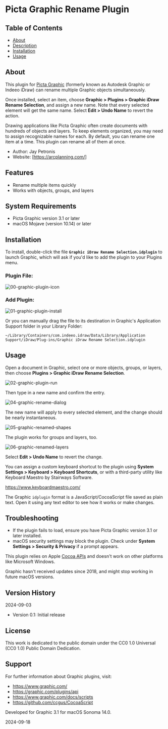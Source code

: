 # Picta Graphic Rename Plugin

## Table of Contents

- [About](#about)
- [Description](#description)
- [Installation](#installation)
- [Usage](#usage)

## About

This plugin for [Picta Graphic](https://graphic.com/) (formerly known as Autodesk Graphic or Indeeo iDraw) can rename multiple Graphic objects simultaneously.

Once installed, select an item, choose **Graphic > Plugins > Graphic iDraw Rename Selection**, and assign a new name. Note that every selected element will get the same name. Select **Edit > Undo Name** to revert the action.

Drawing applications like Picta Graphic often create documents with hundreds of objects and layers. To keep elements organized, you may need to assign recognizable names for each. By default, you can rename one item at a time. This plugin can rename all of them at once.

- Author: Jay Petronis
- Website: [https://arcplanning.com/]

## Features

- Rename multiple items quickly
- Works with objects, groups, and layers

## System Requirements

- Picta Graphic version 3.1 or later
- macOS Mojave (version 10.14) or later

## Installation

To install, double-click the file **`Graphic iDraw Rename Selection.idplugin`** to launch Graphic, which will ask if you'd like to add the plugin to your Plugins menu.

### Plugin File:

![00-graphic-plugin-icon](img/00-graphic-plugin-icon.png)

### Add Plugin:

![01-graphic-plugin-install](img/01-graphic-plugin-install.png)

Or you can manually drag the file to its destination in Graphic's Application Support folder in your Library Folder:

`~/Library/Containers/com.indeeo.idraw/Data/Library/Application Support/iDraw/Plug-ins/Graphic iDraw Rename Selection.idplugin`

## Usage

Open a document in Graphic, select one or more objects, groups, or layers, then choose **Plugins > Graphic iDraw Rename Selection**.

![02-graphic-plugin-run](img/02-graphic-plugin-run.png)

Then type in a new name and confirm the entry.

![04-graphic-rename-dialog](img/04-graphic-rename-dialog.png)

The new name will apply to every selected element, and the change should be nearly instantaneous.

![05-graphic-renamed-shapes](img/05-graphic-renamed-shapes.png)

The plugin works for groups and layers, too.

![06-graphic-renamed-layers](img/06-graphic-renamed-layers.png)

Select **Edit > Undo Name** to revert the change.

You can assign a custom keyboard shortcut to the plugin using **System Settings > Keyboard > Keyboard Shortcuts**, or with a third-party utility like Keyboard Maestro by Stairways Software.

https://www.keyboardmaestro.com/

The Graphic `idplugin` format is a JavaScript/CocoaScript file saved as plain text. Open it using any text editor to see how it works or make changes.

## Troubleshooting

- If the plugin fails to load, ensure you have Picta Graphic version 3.1 or later installed.
- macOS security settings may block the plugin. Check under **System Settings > Security & Privacy** if a prompt appears.

This plugin relies on Apple [Cocoa APIs](<https://en.wikipedia.org/wiki/Cocoa_(API)>) and doesn't work on other platforms like Microsoft Windows.

Graphic hasn't received updates since 2018, and might stop working in future macOS versions.

## Version History

2024-09-03

- Version 0.1: Initial release

## License

This work is dedicated to the public domain under the CC0 1.0 Universal (CC0 1.0) Public Domain Dedication.

## Support

For further information about Graphic plugins, visit:

- https://www.graphic.com/
- https://graphic.com/plugins/api
- https://www.graphic.com/docs/scripts
- https://github.com/ccgus/CocoaScript

Developed for Graphic 3.1 for macOS Sonoma 14.0.

2024-09-18
